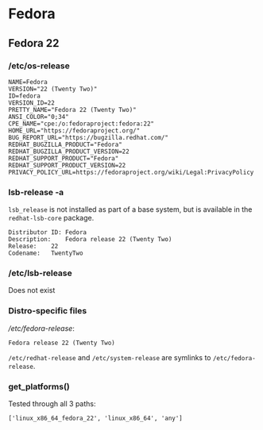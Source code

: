 Fedora
======

Fedora 22
---------

### /etc/os-release

```
NAME=Fedora
VERSION="22 (Twenty Two)"
ID=fedora
VERSION_ID=22
PRETTY_NAME="Fedora 22 (Twenty Two)"
ANSI_COLOR="0;34"
CPE_NAME="cpe:/o:fedoraproject:fedora:22"
HOME_URL="https://fedoraproject.org/"
BUG_REPORT_URL="https://bugzilla.redhat.com/"
REDHAT_BUGZILLA_PRODUCT="Fedora"
REDHAT_BUGZILLA_PRODUCT_VERSION=22
REDHAT_SUPPORT_PRODUCT="Fedora"
REDHAT_SUPPORT_PRODUCT_VERSION=22
PRIVACY_POLICY_URL=https://fedoraproject.org/wiki/Legal:PrivacyPolicy
```

### lsb-release -a

`lsb_release` is not installed as part of a base system, but is available in the `redhat-lsb-core` package.

```
Distributor ID:	Fedora
Description:	Fedora release 22 (Twenty Two)
Release:	22
Codename:	TwentyTwo
```

### /etc/lsb-release

Does not exist

### Distro-specific files

*/etc/fedora-release*:

```
Fedora release 22 (Twenty Two)
```

`/etc/redhat-release` and `/etc/system-release` are symlinks to `/etc/fedora-release`.

### get_platforms()

Tested through all 3 paths:

```
['linux_x86_64_fedora_22', 'linux_x86_64', 'any']
```